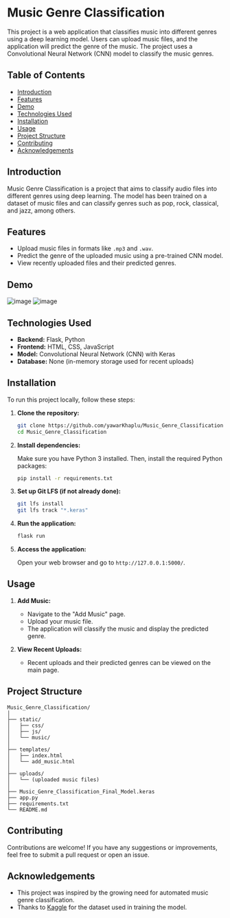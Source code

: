 
# Music Genre Classification

This project is a web application that classifies music into different genres using a deep learning model. Users can upload music files, and the application will predict the genre of the music. The project uses a Convolutional Neural Network (CNN) model to classify the music genres.

## Table of Contents

- [Introduction](#introduction)
- [Features](#features)
- [Demo](#demo)
- [Technologies Used](#technologies-used)
- [Installation](#installation)
- [Usage](#usage)
- [Project Structure](#project-structure)
- [Contributing](#contributing)
- [Acknowledgements](#acknowledgements)

## Introduction

Music Genre Classification is a project that aims to classify audio files into different genres using deep learning. The model has been trained on a dataset of music files and can classify genres such as pop, rock, classical, and jazz, among others.

## Features

- Upload music files in formats like `.mp3` and `.wav`.
- Predict the genre of the uploaded music using a pre-trained CNN model.
- View recently uploaded files and their predicted genres.

## Demo

![image](https://github.com/user-attachments/assets/3213ef8d-2db5-447d-8f1d-d1297f61ebc7)
![image](https://github.com/user-attachments/assets/8d4c4c5e-f94b-43d0-810f-1e5e9b6c5652)


## Technologies Used

- **Backend:** Flask, Python
- **Frontend:** HTML, CSS, JavaScript
- **Model:** Convolutional Neural Network (CNN) with Keras
- **Database:** None (in-memory storage used for recent uploads)


## Installation

To run this project locally, follow these steps:

1. **Clone the repository:**

   ```bash
   git clone https://github.com/yawarKhaplu/Music_Genre_Classification/
   cd Music_Genre_Classification
   ```

2. **Install dependencies:**

   Make sure you have Python 3 installed. Then, install the required Python packages:

   ```bash
   pip install -r requirements.txt
   ```

3. **Set up Git LFS (if not already done):**

   ```bash
   git lfs install
   git lfs track "*.keras"
   ```

4. **Run the application:**

   ```bash
   flask run
   ```

5. **Access the application:**

   Open your web browser and go to `http://127.0.0.1:5000/`.

## Usage

1. **Add Music:**

   - Navigate to the "Add Music" page.
   - Upload your music file.
   - The application will classify the music and display the predicted genre.

2. **View Recent Uploads:**

   - Recent uploads and their predicted genres can be viewed on the main page.

## Project Structure

```plaintext
Music_Genre_Classification/
│
├── static/
│   ├── css/
│   ├── js/
│   └── music/
│
├── templates/
│   ├── index.html
│   └── add_music.html
│
├── uploads/
│   └── (uploaded music files)
│
├── Music_Genre_Classification_Final_Model.keras
├── app.py
├── requirements.txt
└── README.md
```

## Contributing

Contributions are welcome! If you have any suggestions or improvements, feel free to submit a pull request or open an issue.


## Acknowledgements

- This project was inspired by the growing need for automated music genre classification.
- Thanks to [Kaggle](https://www.kaggle.com/) for the dataset used in training the model.

